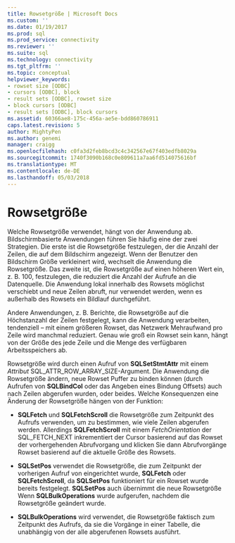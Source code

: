 ```yaml
---
title: Rowsetgröße | Microsoft Docs
ms.custom: ''
ms.date: 01/19/2017
ms.prod: sql
ms.prod_service: connectivity
ms.reviewer: ''
ms.suite: sql
ms.technology: connectivity
ms.tgt_pltfrm: ''
ms.topic: conceptual
helpviewer_keywords:
- rowset size [ODBC]
- cursors [ODBC], block
- result sets [ODBC], rowset size
- block cursors [ODBC]
- result sets [ODBC], block cursors
ms.assetid: 60366ae8-175c-456a-ae5e-bdd860786911
caps.latest.revision: 5
author: MightyPen
ms.author: genemi
manager: craigg
ms.openlocfilehash: c0fa3d2feb8bcd3c4c342567e67f403edfb8029a
ms.sourcegitcommit: 1740f3090b168c0e809611a7aa6fd514075616bf
ms.translationtype: MT
ms.contentlocale: de-DE
ms.lasthandoff: 05/03/2018
---
```

# <a name="rowset-size"></a>Rowsetgröße
Welche Rowsetgröße verwendet, hängt von der Anwendung ab. Bildschirmbasierte Anwendungen führen Sie häufig eine der zwei Strategien. Die erste ist die Rowsetgröße festzulegen, der die Anzahl der Zeilen, die auf dem Bildschirm angezeigt. Wenn der Benutzer den Bildschirm Größe verkleinert wird, wechselt die Anwendung die Rowsetgröße. Das zweite ist, die Rowsetgröße auf einen höheren Wert ein, z. B. 100, festzulegen, die reduziert die Anzahl der Aufrufe an die Datenquelle. Die Anwendung lokal innerhalb des Rowsets möglichst verschiebt und neue Zeilen abruft, nur verwendet werden, wenn es außerhalb des Rowsets ein Bildlauf durchgeführt.  
  
 Andere Anwendungen, z. B. Berichte, die Rowsetgröße auf die Höchstanzahl der Zeilen festgelegt, kann die Anwendung verarbeiten, tendenziell – mit einem größeren Rowset, das Netzwerk Mehraufwand pro Zeile wird manchmal reduziert. Genau wie groß ein Rowset sein kann, hängt von der Größe des jede Zeile und die Menge des verfügbaren Arbeitsspeichers ab.  
  
 Rowsetgröße wird durch einen Aufruf von **SQLSetStmtAttr** mit einem *Attribut* SQL_ATTR_ROW_ARRAY_SIZE-Argument. Die Anwendung die Rowsetgröße ändern, neue Rowset Puffer zu binden können (durch Aufrufen von **SQLBindCol** oder das Angeben eines Bindung Offsets) auch nach Zeilen abgerufen wurden, oder beides. Welche Konsequenzen eine Änderung der Rowsetgröße hängen von der Funktion:  
  
-   **SQLFetch** und **SQLFetchScroll** die Rowsetgröße zum Zeitpunkt des Aufrufs verwenden, um zu bestimmen, wie viele Zeilen abgerufen werden. Allerdings **SQLFetchScroll** mit einem *FetchOrientation* der SQL_FETCH_NEXT inkrementiert der Cursor basierend auf das Rowset der vorhergehenden Abrufvorgang und klicken Sie dann Abrufvorgänge Rowset basierend auf die aktuelle Größe des Rowsets.  
  
-   **SQLSetPos** verwendet die Rowsetgröße, die zum Zeitpunkt der vorherigen Aufruf von eingerichtet wurde, **SQLFetch** oder **SQLFetchScroll**, da **SQLSetPos** funktioniert für ein Rowset wurde bereits festgelegt. **SQLSetPos** auch übernimmt die neue Rowsetgröße Wenn **SQLBulkOperations** wurde aufgerufen, nachdem die Rowsetgröße geändert wurde.  
  
-   **SQLBulkOperations** wird verwendet, die Rowsetgröße faktisch zum Zeitpunkt des Aufrufs, da sie die Vorgänge in einer Tabelle, die unabhängig von der alle abgerufenen Rowsets ausführt.
